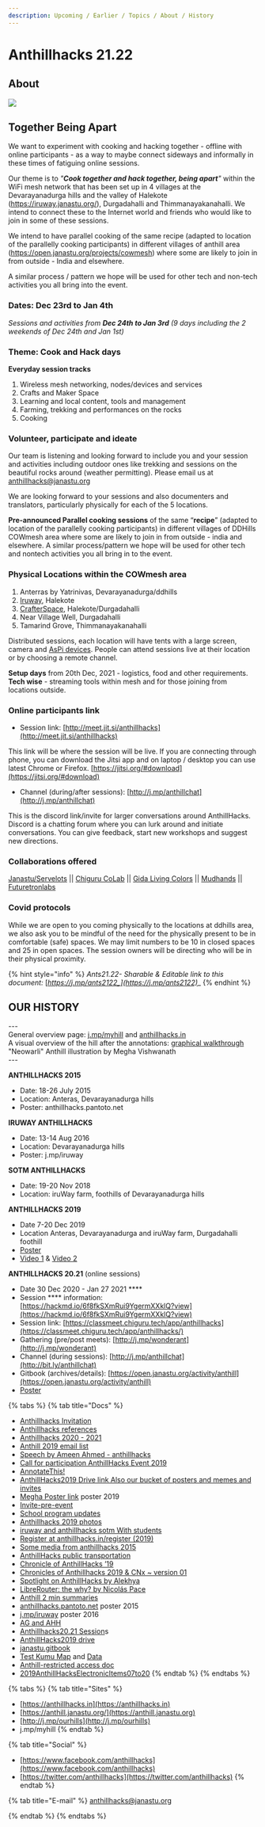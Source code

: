 ```yaml
---
description: Upcoming / Earlier / Topics / About / History
---
```


# Anthillhacks 21.22

## **About**

![](../.gitbook/assets/Anthillhacks21.21.jpg)

## **T**ogether Being Apart

We want to experiment with cooking and hacking together - offline with online participants - as a way to maybe connect sideways and informally in these times of fatiguing online sessions.

Our theme is to _"**Cook together and hack together, being apart**"_ within the WiFi mesh network that has been set up in 4 villages at the Devarayanadurga hills and the valley of Halekote (https://iruway.janastu.org/), Durgadahalli and Thimmanayakanahalli. We intend to connect these to the Internet world and friends who would like to join in some of these sessions.

We intend to have parallel cooking of the same recipe (adapted to location of the parallelly cooking participants) in different villages of anthill area (https://open.janastu.org/projects/cowmesh) where some are likely to join in from outside - India and elsewhere.

A similar process / pattern we hope will be used for other tech and non-tech activities you all bring into the event.

### Dates: Dec 23rd to Jan 4th <a href="#dates-dec-23rd-to-jan-4th" id="dates-dec-23rd-to-jan-4th"></a>

_Sessions and activities from **Dec 24th to Jan 3rd** (9 days including the 2 weekends of Dec 24th and Jan 1st)_

### Theme: Cook and Hack days <a href="#theme-cook-and-hack-days" id="theme-cook-and-hack-days"></a>

**Everyday session tracks**

1. Wireless mesh networking, nodes/devices and services
2. Crafts and Maker Space
3. Learning and local content, tools and management
4. Farming, trekking and performances on the rocks
5. Cooking

### Volunteer, participate and ideate <a href="#volunteer-participate-and-ideate" id="volunteer-participate-and-ideate"></a>

Our team is listening and looking forward to include you and your session and activities including outdoor ones like trekking and sessions on the beautiful rocks around (weather permitting). Please email us at [anthillhacks@janastu.org](mailto:anthillhacks@janastu.org)

We are looking forward to your sessions and also documenters and translators, particularly physically for each of the 5 locations.

**Pre-announced Parallel cooking sessions** of the same “**recipe**” (adapted to location of the parallelly cooking participants) in different villages of DDHills COWmesh area where some are likely to join in from outside - india and elsewhere. A similar process/pattern we hope will be used for other tech and nontech activities you all bring in to the event.

### Physical Locations within the COWmesh area <a href="#physical-locations-within-the-cowmesh-area" id="physical-locations-within-the-cowmesh-area"></a>

1. Anterras by Yatrinivas, Devarayanadurga/ddhills
2. [Iruway](https://iruway.janastu.org), Halekote
3. [CrafterSpace](https://crafts.janastu.org), Halekote/Durgadahalli
4. Near Village Well, Durgadahalli
5. Tamarind Grove, Thimmanayakanahalli

Distributed sessions, each location will have tents with a large screen, camera and [AsPi devices](https://blog.janastu.org). People can attend sessions live at their location or by choosing a remote channel.

**Setup days** from 20th Dec, 2021 - logistics, food and other requirements.\
**Tech wise** - streaming tools within mesh and for those joining from locations outside.

### Online participants link

* Session link: [http://meet.jit.si/anthillhacks](http://meet.jit.si/anthillhacks)

This link will be where the session will be live. If you are connecting through phone, you can download the Jitsi app and on laptop / desktop you can use latest Chrome or Firefox. [https://jitsi.org/#download](https://jitsi.org/#download)

* Channel (during/after sessions): [http://j.mp/anthillchat](http://j.mp/anthillchat)

This is the discord link/invite for larger conversations around AnthillHacks. Discord is a chatting forum where you can lurk around and initiate conversations. You can give feedback, start new workshops and suggest new directions.

### Collaborations offered <a href="#collaborations-offered" id="collaborations-offered"></a>

[Janastu/Servelots](https://janastu.org) || [Chiguru CoLab](https://chigurucolab.com) || [Gida Living Colors](https://www.instagram.com/gida\_livingcolours/) || [Mudhands](https://mudhands.com) || [Futuretronlabs](https://www.futuretronlabs.in)

### Covid protocols <a href="#covid-protocols" id="covid-protocols"></a>

While we are open to you coming physically to the locations at ddhills area, we also ask you to be mindful of the need for the physically present to be in comfortable (safe) spaces. We may limit numbers to be 10 in closed spaces and 25 in open spaces. The session owners will be directing who will be in their physical proximity.

{% hint style="info" %}
_Ants21.22- Sharable & Editable link to this document:_ [_https://j.mp/ants2122_](https://j.mp/ants2122)__
{% endhint %}

## OUR HISTORY

\---\
General overview page: [j.mp/myhill](http://j.mp/myhill) and [anthillhacks.in](https://anthillhacks.in)\
A visual overview of the hill after the annotations: [graphical walkthrough](https://anthill.janastu.org/walkthrough.html) "Neowarli" Anthill illustration by Megha Vishwanath\
\---

**ANTHILLHACKS 2015**

* Date: 18-26 July 2015&#x20;
* Location: Anteras, Devarayanadurga hills&#x20;
* Poster: anthillhacks.pantoto.net

**IRUWAY ANTHILLHACKS**

* Date: 13-14 Aug 2016&#x20;
* Location: Devarayanadurga hills&#x20;
* Poster: j.mp/iruway

**SOTM ANTHILLHACKS**&#x20;

* Date: 19-20 Nov 2018
* Location: iruWay farm, foothills of Devarayanadurga hills

**ANTHILLHACKS 2019**

* Date 7-20 Dec 2019&#x20;
* Location Anteras, Devarayanadurga and iruWay farm, Durgadahalli foothill
* [Poster](https://drive.google.com/file/d/1ALnVkESjv2K4tA6Z4tWB7shcPi-l4aR4/view)
* [Video 1](https://vimeo.com/392178753) &  [Video 2](https://vimeo.com/390408799)

**ANTHILLHACKS 20.21** (online sessions)

* Date 30 Dec 2020 -  Jan 27 2021 ****&#x20;
* Session **** information: [https://hackmd.io/6f8fkSXmRui9YgermXXklQ?view](https://hackmd.io/6f8fkSXmRui9YgermXXklQ?view)
* Session link:  [https://classmeet.chiguru.tech/app/anthillhacks](https://classmeet.chiguru.tech/app/anthillhacks/)
* Gathering (pre/post meets): [http://j.mp/wonderant](http://j.mp/wonderant)
* Channel (during sessions): [http://j.mp/anthillchat](http://bit.ly/anthillchat)
* Gitbook (archives/details): [https://open.janastu.org/activity/anthill](https://open.janastu.org/activity/anthill)
* [Poster](https://drive.google.com/file/d/1azzGlwuieHLys1FmhQEthIQT74G1gYlA/view)

{% tabs %}
{% tab title="Docs" %}
* [Anthillhacks Invitation](https://hackmd.io/0QQjiiCoS9WLOwKXjfw5Hg)
* [Anthillhacks references](https://hackmd.io/THg9fxMhRnarWiRxSITj4Q)
* [Anthillhacks 2020 - 2021](https://hackmd.io/xMOBarH7TCyq1hKzWMR0Jg?view)
* [Anthill 2019 email list](https://docs.google.com/document/d/1dlmmpMHxe2QOUtwy8TQKtSBQ2lph2ApTrPult4rzXNE/edit)
* [Speech by Ameen Ahmed - anthillhacks](https://docs.google.com/document/d/1Nd67QG2y-yjT-yj6RP6gV87SHc1uweMB5GSkzAIrzwU/edit)
* [Call for participation AnthillHacks Event 2019](https://docs.google.com/document/d/1b01g49R2ZRbTsHQ6p2JpQv154aZ86DQBWlP2lMBBDKE/edit#heading=h.6agwfv2ievb1)
* [AnnotateThis!](https://docs.google.com/document/d/1ZJqvflU9Biat7n2axYdXE9YMQG0SKnJdn7d4tVriUtg/edit)
* [AnthillHacks2019 Drive link Also our bucket of posters and memes and invites](https://drive.google.com/drive/folders/1ibLrBu5b8RxhA176wNAXvgPW8diFnpNB?usp=sharing)
* [Megha Poster link](https://drive.google.com/drive/folders/1iVQGf10okx0XyC1CUCTA4jdzHAw-KLng?usp=sharing)  poster 2019
* [Invite-pre-event](https://docs.google.com/document/d/19nFoEmDa0SToNqqnDH7BzXmoMDhX\_3myM21Z5MWVuQw/edit?usp=sharing)
* [School program updates](https://docs.google.com/document/d/1rtE9majdZqo-wJrTbtuPDuMVhHs6-uwQzSQsO3vTov0/edit?usp=sharing)
* [Anthillhacks 2019 photos](https://photos.app.goo.gl/ZXd5uxMeEcaYY8rdA)
* [iruway and anthillhacks sotm With students](https://photos.app.goo.gl/1WxQn4gPBG6DZnPG8)
* [Register at anthillhacks.in/register (2019)](https://forms.gle/GrWVcvdRLYNRL62LA)
* [Some media from anthillhacks 2015](https://hackmd.io/THg9fxMhRnarWiRxSITj4Q)
* [AnthillHacks public transportation](https://hackmd.io/e5bpiJzMT-GdsLdl23Tz4Q)
* [Chronicle of AnthillHacks ’19](https://themanikantan.medium.com/anthill-hacks19-87369b19b59c)
* [Chronicles of Anthillhacks 2019 & CNx \~ version 01](https://files.janastu.org/s/ETcjtTzgYr5Qjtw)
* [Spotlight on AnthillHacks by Alekhya](https://vimeo.com/392178753)
* [LibreRouter: the why? by Nicolás Pace](https://vimeo.com/390408799)
* [Anthill 2 min summaries](https://janastu.github.io/maaya/examples/)
* [anthillhacks.pantoto.net](https://anthillhacks.pantoto.net) poster 2015
* &#x20;[j.mp/iruway](http://j.mp/iruway) poster 2016
* [AG and AHH](https://hackmd.io/FFzPF2RZRCSuQMyaRRu9Iw)
* [Anthillhacks20.21 Session](https://files.janastu.org/s/cZprCcGcj4DXRsH)s
* [AnthillHacks2019 drive](https://drive.google.com/drive/folders/1ibLrBu5b8RxhA176wNAXvgPW8diFnpNB?usp=sharing)
* [janastu.gitbook](https://janastu.gitbook.io/anthillhacks/)
* [Test Kumu Map](https://embed.kumu.io/e69c048e410f2ad69e6994e4c27eb64e) and [Data](https://docs.google.com/spreadsheets/d/1eGivGIOd541o-IRvGqM5WQN0P1uEz9K5ajXqAc8v3ds/edit?usp=sharing)&#x20;
* [Anthill-restricted access doc](https://docs.google.com/document/d/1lk5RhtMIBl14KJ\_3vMGXKmxb0MY2gtlCU5zZhl5ilXo/edit?usp=sharing)
* [2019AnthillHacksElectronicItems07to20](https://docs.google.com/spreadsheets/d/1CvJ7xNfW54Rld1Aqz68loMdm6TIMF0ZgxuJ1X-58ROg/edit?usp=sharing)
{% endtab %}
{% endtabs %}

{% tabs %}
{% tab title="Sites" %}
* [https://anthillhacks.in](https://anthillhacks.in)
* [https://anthill.janastu.org/](https://anthill.janastu.org)
* [http://j.mp/ourhills](http://j.mp/ourhills)
* j.mp/myhill
{% endtab %}

{% tab title="Social" %}
* [https://www.facebook.com/anthillhacks](https://www.facebook.com/anthillhacks)
* [https://twitter.com/anthillhacks](https://twitter.com/anthillhacks)
{% endtab %}

{% tab title="E-mail" %}
anthillhacks@janastu.org


{% endtab %}
{% endtabs %}



